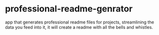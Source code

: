 # professional-readme-genrator
app that generates professional readme files for projects, streamlining the data you feed into it, it will create a readme with all the bells and whistles. 
